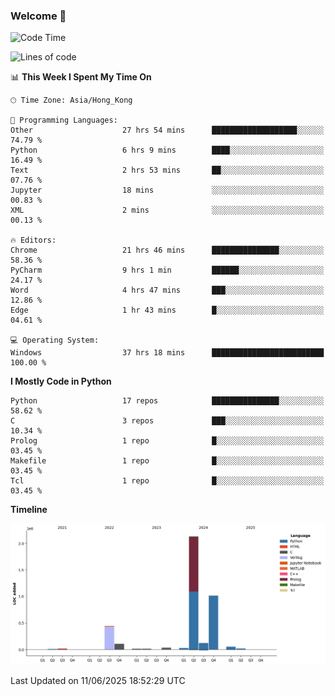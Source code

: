 ### Welcome 👋

<!--START_SECTION:waka-->
![Code Time](http://img.shields.io/badge/Code%20Time-2%2C162%20hrs%2026%20mins-blue)

![Lines of code](https://img.shields.io/badge/From%20Hello%20World%20I%27ve%20Written-4.0%20million%20lines%20of%20code-blue)

📊 **This Week I Spent My Time On** 

```text
🕑︎ Time Zone: Asia/Hong_Kong

💬 Programming Languages: 
Other                    27 hrs 54 mins      ███████████████████░░░░░░   74.79 % 
Python                   6 hrs 9 mins        ████░░░░░░░░░░░░░░░░░░░░░   16.49 % 
Text                     2 hrs 53 mins       ██░░░░░░░░░░░░░░░░░░░░░░░   07.76 % 
Jupyter                  18 mins             ░░░░░░░░░░░░░░░░░░░░░░░░░   00.83 % 
XML                      2 mins              ░░░░░░░░░░░░░░░░░░░░░░░░░   00.13 % 

🔥 Editors: 
Chrome                   21 hrs 46 mins      ███████████████░░░░░░░░░░   58.36 % 
PyCharm                  9 hrs 1 min         ██████░░░░░░░░░░░░░░░░░░░   24.17 % 
Word                     4 hrs 47 mins       ███░░░░░░░░░░░░░░░░░░░░░░   12.86 % 
Edge                     1 hr 43 mins        █░░░░░░░░░░░░░░░░░░░░░░░░   04.61 % 

💻 Operating System: 
Windows                  37 hrs 18 mins      █████████████████████████   100.00 % 
```

**I Mostly Code in Python** 

```text
Python                   17 repos            ███████████████░░░░░░░░░░   58.62 % 
C                        3 repos             ███░░░░░░░░░░░░░░░░░░░░░░   10.34 % 
Prolog                   1 repo              █░░░░░░░░░░░░░░░░░░░░░░░░   03.45 % 
Makefile                 1 repo              █░░░░░░░░░░░░░░░░░░░░░░░░   03.45 % 
Tcl                      1 repo              █░░░░░░░░░░░░░░░░░░░░░░░░   03.45 % 
```



**Timeline**

![Lines of Code chart](https://raw.githubusercontent.com/xhj2501/xhj2501/main/assets/bar_graph.png)


 Last Updated on 11/06/2025 18:52:29 UTC
<!--END_SECTION:waka-->

